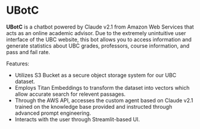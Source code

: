 # UBotC



**UBotC** is a chatbot powered by Claude v2.1 from Amazon Web Services that acts as an online academic advisor. Due to the extremely unintuitive user interface of the UBC website, this bot allows you to access information and generate statistics about UBC grades, professors, course information, and pass and fail rate.

Features:
- Utilizes S3 Bucket as a secure object storage system for our UBC dataset.
- Employs Titan Embeddings to transform the dataset into vectors which allow accurate search for relevent passages.
- Through the AWS API, accesses the custom agent based on Claude v2.1 trained on the knowledge base provided and instructed through advanced prompt engineering.
- Interacts with the user through Streamlit-based UI.
